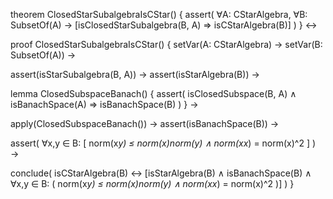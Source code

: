 theorem ClosedStarSubalgebraIsCStar() {
  assert(
    ∀A: CStarAlgebra, ∀B: SubsetOf(A) →
    [isClosedStarSubalgebra(B, A) ⇒ isCStarAlgebra(B)]
  )
} ↔

proof ClosedStarSubalgebraIsCStar() {
  setVar(A: CStarAlgebra) →
  setVar(B: SubsetOf(A)) →
  
  assert(isStarSubalgebra(B, A)) →
  assert(isStarAlgebra(B)) →
  
  lemma ClosedSubspaceBanach() {
    assert(
      isClosedSubspace(B, A) ∧ isBanachSpace(A) ⇒ isBanachSpace(B)
    )
  } →
  
  apply(ClosedSubspaceBanach()) →
  assert(isBanachSpace(B)) →
  
  assert(
    ∀x,y ∈ B: [
      norm(x*y) ≤ norm(x)*norm(y) ∧
      norm(x*x*) = norm(x)^2
    ]
  ) →
  
  conclude(
    isCStarAlgebra(B) ↔
    [isStarAlgebra(B) ∧ isBanachSpace(B) ∧
     ∀x,y ∈ B: (
       norm(x*y) ≤ norm(x)*norm(y) ∧
       norm(x*x*) = norm(x)^2
     )]
  )
}